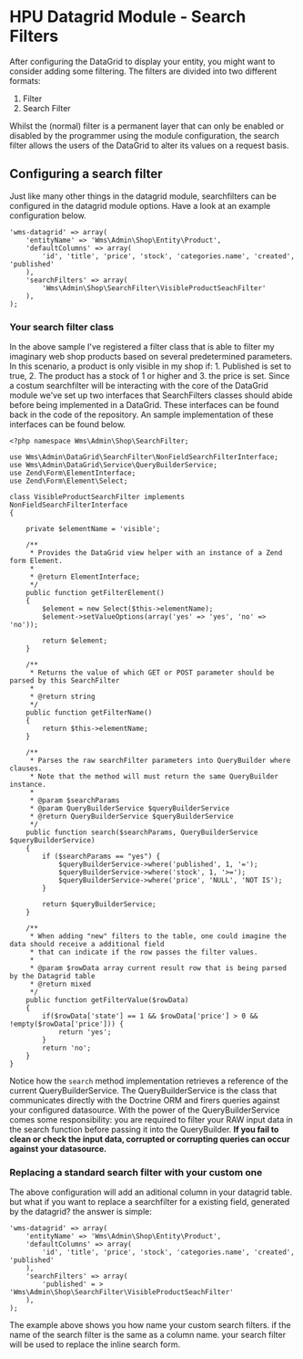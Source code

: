 # HPU Datagrid Module - Search Filters
After configuring the DataGrid to display your entity, you might want to consider adding some filtering. The filters are divided into two different formats:

1. Filter
2. Search Filter

Whilst the (normal) filter is a permanent layer that can only be enabled or disabled by the programmer using the module configuration, the search filter allows the users of the DataGrid to alter its values on a request basis.

## Configuring a search filter
Just like many other things in the datagrid module, searchfilters can be configured in the datagrid module options. Have a look at an example configuration below.
    
    
    'wms-datagrid' => array(
        'entityName' => 'Wms\Admin\Shop\Entity\Product',
        'defaultColumns' => array(
            'id', 'title', 'price', 'stock', 'categories.name', 'created', 'published'
        ),
        'searchFilters' => array(
            'Wms\Admin\Shop\SearchFilter\VisibleProductSeachFilter'
        ),
    );
    
    
### Your search filter class
In the above sample I've registered a filter class that is able to filter my imaginary web shop products based on several predetermined parameters. In this scenario, a product is only visible in my shop if: 1. Published is set to true, 2. The product has a stock of 1 or higher and 3. the price is set. Since a costum searchfilter will be interacting with the core of the DataGrid module we've set up two interfaces that SearchFilters classes should abide before being implemented in a DataGrid. These interfaces can be found back in the code of the repository. An sample implementation of these interfaces can be found below.

    <?php namespace Wms\Admin\Shop\SearchFilter;
    
    use Wms\Admin\DataGrid\SearchFilter\NonFieldSearchFilterInterface;
    use Wms\Admin\DataGrid\Service\QueryBuilderService;
    use Zend\Form\ElementInterface;
    use Zend\Form\Element\Select;
    
    class VisibleProductSearchFilter implements NonFieldSearchFilterInterface
    {
    
        private $elementName = 'visible';
    
        /**
         * Provides the DataGrid view helper with an instance of a Zend form Element.
         *
         * @return ElementInterface;
         */
        public function getFilterElement()
        {
            $element = new Select($this->elementName);
            $element->setValueOptions(array('yes' => 'yes', 'no' => 'no'));
    
            return $element;
        }
    
        /**
         * Returns the value of which GET or POST parameter should be parsed by this SearchFilter
         *
         * @return string
         */
        public function getFilterName()
        {
            return $this->elementName;
        }
    
        /**
         * Parses the raw searchFilter parameters into QueryBuilder where clauses.
         * Note that the method will must return the same QueryBuilder instance.
         *
         * @param $searchParams
         * @param QueryBuilderService $queryBuilderService
         * @return QueryBuilderService $queryBuilderService
         */
        public function search($searchParams, QueryBuilderService $queryBuilderService)
        {
            if ($searchParams == "yes") {
                $queryBuilderService->where('published', 1, '=');
                $queryBuilderService->where('stock', 1, '>=');
                $queryBuilderService->where('price', 'NULL', 'NOT IS');
            }
    
            return $queryBuilderService;
        }
    
        /**
         * When adding "new" filters to the table, one could imagine the data should receive a additional field
         * that can indicate if the row passes the filter values.
         *
         * @param $rowData array current result row that is being parsed by the Datagrid table
         * @return mixed
         */
        public function getFilterValue($rowData)
        {
            if($rowData['state'] == 1 && $rowData['price'] > 0 && !empty($rowData['price'])) {
                return 'yes';
            }
            return 'no';
        }
    }

Notice how the `search` method implementation retrieves a reference of the current QueryBuilderService.  The QueryBuilderService is the class that communicates directly with the Doctrine ORM and firers queries against your configured datasource. With the power of the QueryBuilderService comes some responsibility: you are required to filter your RAW input data in the search function before passing it into the QueryBuilder. **If you fail to clean or check the input data, corrupted or corrupting queries can occur against your datasource.**

### Replacing a standard search filter with your custom one
The above configuration will add an aditional column in your datagrid table. but what if you want to replace a searchfilter for a existing field, generated by the datagrid? the answer is simple: 
    
    'wms-datagrid' => array(
        'entityName' => 'Wms\Admin\Shop\Entity\Product',
        'defaultColumns' => array(
            'id', 'title', 'price', 'stock', 'categories.name', 'created', 'published'
        ),
        'searchFilters' => array(
            'published' = > 'Wms\Admin\Shop\SearchFilter\VisibleProductSeachFilter'
        ),
    );
    
 The example above shows you how name your custom search filters. if the name of the search filter is the same as a column name. your search filter will be used to replace the inline search form.